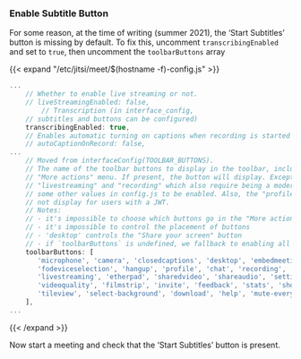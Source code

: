 
### Enable Subtitle Button

For some reason, at the time of writing (summer 2021), the ‘Start Subtitles’ button is missing by default. To fix this, uncomment   `transcribingEnabled`
and set to  `true`, then uncomment the `toolbarButtons` array

{{< expand "/etc/jitsi/meet/$(hostname -f)-config.js" >}}
```js
...
    // Whether to enable live streaming or not.
    // liveStreamingEnabled: false,
        // Transcription (in interface_config,
    // subtitles and buttons can be configured)
    transcribingEnabled: true,
    // Enables automatic turning on captions when recording is started
    // autoCaptionOnRecord: false,
...
    // Moved from interfaceConfig(TOOLBAR_BUTTONS).
    // The name of the toolbar buttons to display in the toolbar, including the
    // "More actions" menu. If present, the button will display. Exceptions are
    // "livestreaming" and "recording" which also require being a moderator and
    // some other values in config.js to be enabled. Also, the "profile" button will
    // not display for users with a JWT.
    // Notes:
    // - it's impossible to choose which buttons go in the "More actions" menu
    // - it's impossible to control the placement of buttons
    // - 'desktop' controls the "Share your screen" button
    // - if `toolbarButtons` is undefined, we fallback to enabling all buttons on the UI
    toolbarButtons: [
       'microphone', 'camera', 'closedcaptions', 'desktop', 'embedmeeting', 'fullscreen',
       'fodeviceselection', 'hangup', 'profile', 'chat', 'recording',
       'livestreaming', 'etherpad', 'sharedvideo', 'shareaudio', 'settings', 'raisehand',
       'videoquality', 'filmstrip', 'invite', 'feedback', 'stats', 'shortcuts',
       'tileview', 'select-background', 'download', 'help', 'mute-everyone', 'mute-video-everyone', 'security'
    ],
...
```
{{< /expand >}}

Now start a meeting and check that the ‘Start Subtitles’ button is present.